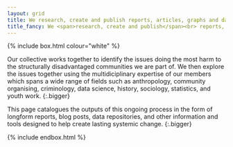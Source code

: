 ```yaml
---
layout: grid
title: We research, create and publish reports, articles, graphs and data sources about state violence and its causes
title_fancy: We <span>research, create and publish</span><br> reports, articles, graphs and data<br> about <span>state violence and its causes.</span>
---
```


<!-- Page introduction -->

{% include box.html colour="white" %}

Our collective works together to identify the issues doing the most harm to the structurally disadvantaged communities we are part of. We then explore the issues together using the multidiciplinary expertise of our members which spans a wide range of fields such as anthropology, community organising, criminology, data science, history, sociology, statistics, and youth work.
{:.bigger}

This page catalogues the outputs of this ongoing process in the form of longform reports, blog posts, data repositories, and other information and tools designed to help create lasting systemic change.
{:.bigger}

{% include endbox.html %}
